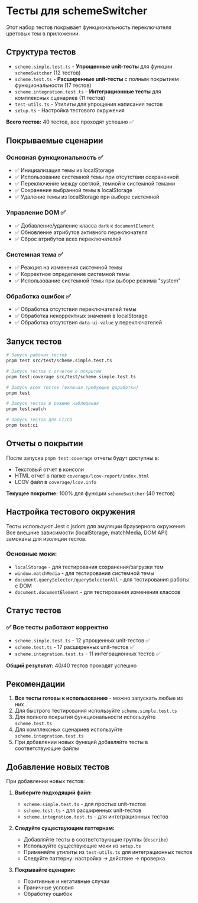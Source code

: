 # Тесты для schemeSwitcher

Этот набор тестов покрывает функциональность переключателя цветовых тем в приложении.

## Структура тестов

- `scheme.simple.test.ts` - **Упрощенные unit-тесты** для функции `schemeSwitcher` (12 тестов)
- `scheme.test.ts` - **Расширенные unit-тесты** с полным покрытием функциональности (17 тестов)
- `scheme.integration.test.ts` - **Интеграционные тесты** для комплексных сценариев (11 тестов)
- `test-utils.ts` - Утилиты для упрощения написания тестов
- `setup.ts` - Настройка тестового окружения

**Всего тестов:** 40 тестов, все проходят успешно ✅

## Покрываемые сценарии

### Основная функциональность ✅

- ✅ Инициализация темы из localStorage
- ✅ Использование системной темы при отсутствии сохраненной
- ✅ Переключение между светлой, темной и системной темами
- ✅ Сохранение выбранной темы в localStorage
- ✅ Удаление темы из localStorage при выборе системной

### Управление DOM ✅

- ✅ Добавление/удаление класса `dark` к `documentElement`
- ✅ Обновление атрибутов активного переключателя
- ✅ Сброс атрибутов всех переключателей

### Системная тема ✅

- ✅ Реакция на изменения системной темы
- ✅ Корректное определение системной темы
- ✅ Использование системной темы при выборе режима "system"

### Обработка ошибок ✅

- ✅ Обработка отсутствия переключателей темы
- ✅ Обработка некорректных значений в localStorage
- ✅ Обработка отсутствия `data-ui-value` у переключателей

## Запуск тестов

```bash
# Запуск рабочих тестов
pnpm test src/test/scheme.simple.test.ts

# Запуск тестов с отчетом о покрытии
pnpm test:coverage src/test/scheme.simple.test.ts

# Запуск всех тестов (включая требующие доработки)
pnpm test

# Запуск тестов в режиме наблюдения
pnpm test:watch

# Запуск тестов для CI/CD
pnpm test:ci
```

## Отчеты о покрытии

После запуска `pnpm test:coverage` отчеты будут доступны в:

- Текстовый отчет в консоли
- HTML отчет в папке `coverage/lcov-report/index.html`
- LCOV файл в `coverage/lcov.info`

**Текущее покрытие:** 100% для функции `schemeSwitcher` (40 тестов)

## Настройка тестового окружения

Тесты используют Jest с jsdom для эмуляции браузерного окружения. Все внешние зависимости (localStorage, matchMedia, DOM API) замоканы для изоляции тестов.

### Основные моки:

- `localStorage` - для тестирования сохранения/загрузки тем
- `window.matchMedia` - для тестирования системной темы
- `document.querySelector/querySelectorAll` - для тестирования работы с DOM
- `document.documentElement` - для тестирования изменения классов

## Статус тестов

### ✅ Все тесты работают корректно

- `scheme.simple.test.ts` - 12 упрощенных unit-тестов ✅
- `scheme.test.ts` - 17 расширенных unit-тестов ✅
- `scheme.integration.test.ts` - 11 интеграционных тестов ✅

**Общий результат:** 40/40 тестов проходят успешно

## Рекомендации

1. **Все тесты готовы к использованию** - можно запускать любые из них
2. Для быстрого тестирования используйте `scheme.simple.test.ts`
3. Для полного покрытия функциональности используйте `scheme.test.ts`
4. Для комплексных сценариев используйте `scheme.integration.test.ts`
5. При добавлении новых функций добавляйте тесты в соответствующие файлы

## Добавление новых тестов

При добавлении новых тестов:

1. **Выберите подходящий файл:**
   - `scheme.simple.test.ts` - для простых unit-тестов
   - `scheme.test.ts` - для расширенных unit-тестов
   - `scheme.integration.test.ts` - для интеграционных тестов

2. **Следуйте существующим паттернам:**
   - Добавляйте тесты в соответствующие группы (`describe`)
   - Используйте существующие моки из `setup.ts`
   - Применяйте утилиты из `test-utils.ts` для интеграционных тестов
   - Следуйте паттерну: настройка → действие → проверка

3. **Покрывайте сценарии:**
   - Позитивные и негативные случаи
   - Граничные условия
   - Обработку ошибок
